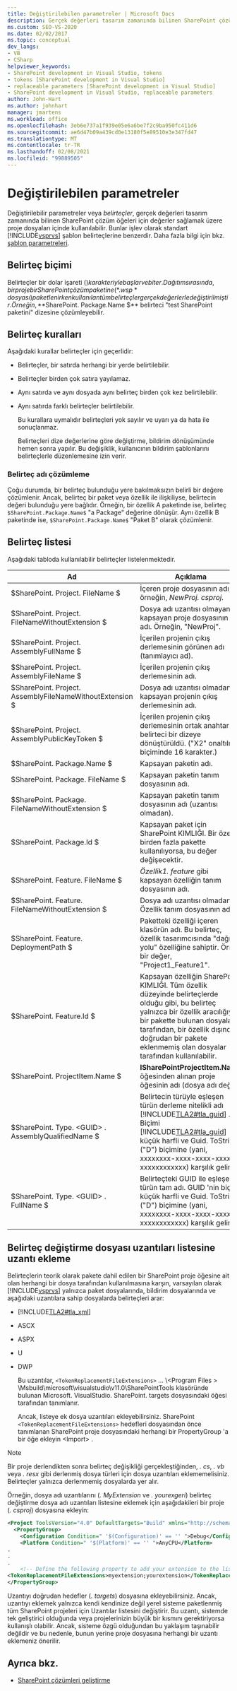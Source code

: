 ```yaml
---
title: Değiştirilebilen parametreler | Microsoft Docs
description: Gerçek değerleri tasarım zamanında bilinen SharePoint çözüm öğeleri için proje dosyaları içindeki değerleri belirten değiştirilebilir parametreleri (belirteçler) gözden geçirin.
ms.custom: SEO-VS-2020
ms.date: 02/02/2017
ms.topic: conceptual
dev_langs:
- VB
- CSharp
helpviewer_keywords:
- SharePoint development in Visual Studio, tokens
- tokens [SharePoint development in Visual Studio]
- replaceable parameters [SharePoint development in Visual Studio]
- SharePoint development in Visual Studio, replaceable parameters
author: John-Hart
ms.author: johnhart
manager: jmartens
ms.workload: office
ms.openlocfilehash: 3eb6e737a1f939e05e6a6be7f2c9ba950fc411d6
ms.sourcegitcommit: ae6d47b09a439cd0e13180f5e89510e3e347fd47
ms.translationtype: MT
ms.contentlocale: tr-TR
ms.lasthandoff: 02/08/2021
ms.locfileid: "99889505"
---
```

# <a name="replaceable-parameters"></a>Değiştirilebilen parametreler
  Değiştirilebilir parametreler veya *belirteçler*, gerçek değerleri tasarım zamanında bilinen SharePoint çözüm öğeleri için değerler sağlamak üzere proje dosyaları içinde kullanılabilir. Bunlar işlev olarak standart [!INCLUDE[vsprvs](../sharepoint/includes/vsprvs-md.md)] şablon belirteçlerine benzerdir. Daha fazla bilgi için bkz. [şablon parametreleri](../ide/template-parameters.md).

## <a name="token-format"></a>Belirteç biçimi
 Belirteçler bir dolar işareti ($) karakteriyle başlar ve biter. Dağıtım sırasında, bir proje bir SharePoint çözüm paketine (*. wsp* dosyası) paketlenirken kullanılan tüm belirteçler gerçek değerlerle değiştirilmiştir. Örneğin, **$SharePoint. Package.Name $** belirteci "test SharePoint paketini" dizesine çözümleyebilir.

## <a name="token-rules"></a>Belirteç kuralları
 Aşağıdaki kurallar belirteçler için geçerlidir:

- Belirteçler, bir satırda herhangi bir yerde belirtilebilir.

- Belirteçler birden çok satıra yayılamaz.

- Aynı satırda ve aynı dosyada aynı belirteç birden çok kez belirtilebilir.

- Aynı satırda farklı belirteçler belirtilebilir.

  Bu kurallara uymalıdır belirteçleri yok sayılır ve uyarı ya da hata ile sonuçlanmaz.

  Belirteçleri dize değerlerine göre değiştirme, bildirim dönüşümünde hemen sonra yapılır. Bu değişiklik, kullanıcının bildirim şablonlarını belirteçlerle düzenlemesine izin verir.

### <a name="token-name-resolution"></a>Belirteç adı çözümleme
 Çoğu durumda, bir belirteç bulunduğu yere bakılmaksızın belirli bir değere çözümlenir. Ancak, belirteç bir paket veya özellik ile ilişkiliyse, belirtecin değeri bulunduğu yere bağlıdır. Örneğin, bir özellik A paketinde ise, belirteç `$SharePoint.Package.Name$` "a Package" değerine dönüşür. Aynı özellik B paketinde ise, `$SharePoint.Package.Name$` "Paket B" olarak çözümlenir.

## <a name="tokens-list"></a>Belirteç listesi
 Aşağıdaki tabloda kullanılabilir belirteçler listelenmektedir.

|Ad|Açıklama|
|----------|-----------------|
|$SharePoint. Project. FileName $|İçeren proje dosyasının adı, örneğin, *NewProj. csproj*.|
|$SharePoint. Project. FileNameWithoutExtension $|Dosya adı uzantısı olmayan kapsayan proje dosyasının adı. Örneğin, "NewProj".|
|$SharePoint. Project. AssemblyFullName $|İçerilen projenin çıkış derlemesinin görünen adı (tanımlayıcı ad).|
|$SharePoint. Project. AssemblyFileName $|İçerilen projenin çıkış derlemesinin adı.|
|$SharePoint. Project. AssemblyFileNameWithoutExtension $|Dosya adı uzantısı olmadan, kapsayan projenin çıkış derlemesinin adı.|
|$SharePoint. Project. AssemblyPublicKeyToken $|İçerilen projenin çıkış derlemesinin ortak anahtar belirteci bir dizeye dönüştürüldü. ("X2" onaltılık biçiminde 16 karakter.)|
|$SharePoint. Package.Name $|Kapsayan paketin adı.|
|$SharePoint. Package. FileName $|Kapsayan paketin tanım dosyasının adı.|
|$SharePoint. Package. FileNameWithoutExtension $|Kapsayan paketin tanım dosyasının adı (uzantısı olmadan).|
|$SharePoint. Package.Id $|Kapsayan paket için SharePoint KIMLIĞI. Bir özellik birden fazla pakette kullanılıyorsa, bu değer değişecektir.|
|$SharePoint. Feature. FileName $|*Özellik1. feature* gibi kapsayan özelliğin tanım dosyasının adı.|
|$SharePoint. Feature. FileNameWithoutExtension $|Dosya adı uzantısı olmadan Özellik tanım dosyasının adı.|
|$SharePoint. Feature. DeploymentPath $|Paketteki özelliği içeren klasörün adı. Bu belirteç, özellik tasarımcısında "dağıtım yolu" özelliğine sahiptir. Örnek bir değer, "Project1_Feature1".|
|$SharePoint. Feature.Id $|Kapsayan özelliğin SharePoint KIMLIĞI. Tüm özellik düzeyinde belirteçlerde olduğu gibi, bu belirteç yalnızca bir özellik aracılığıyla bir pakette bulunan dosyalar tarafından, bir özellik dışında doğrudan bir pakete eklenmemiş olan dosyalar tarafından kullanılabilir.|
|$SharePoint. ProjectItem.Name $|**ISharePointProjectItem.Name** öğesinden alınan proje öğesinin adı (dosya adı değil).|
|$SharePoint. Type. \<GUID> . AssemblyQualifiedName $|Belirtecin türüyle eşleşen türün derleme nitelikli adı [!INCLUDE[TLA2#tla_guid](../sharepoint/includes/tla2sharptla-guid-md.md)] . Biçimi [!INCLUDE[TLA2#tla_guid](../sharepoint/includes/tla2sharptla-guid-md.md)] küçük harfli ve Guid. ToString ("D") biçimine (yani, xxxxxxxx-xxxx-xxxx-xxxx-xxxxxxxxxxxx) karşılık gelir.|
|$SharePoint. Type. \<GUID> . FullName $|Belirteçteki GUID ile eşleşen türün tam adı. GUID 'nin biçimi küçük harfli ve Guid. ToString ("D") biçimine (yani, xxxxxxxx-xxxx-xxxx-xxxx-xxxxxxxxxxxx) karşılık gelir.|

## <a name="add-extensions-to-the-token-replacement-file-extensions-list"></a>Belirteç değiştirme dosyası uzantıları listesine uzantı ekleme
 Belirteçlerin teorik olarak pakete dahil edilen bir SharePoint proje öğesine ait olan herhangi bir dosya tarafından kullanılmasına karşın, varsayılan olarak [!INCLUDE[vsprvs](../sharepoint/includes/vsprvs-md.md)] yalnızca paket dosyalarında, bildirim dosyalarında ve aşağıdaki uzantılara sahip dosyalarda belirteçleri arar:

- [!INCLUDE[TLA2#tla_xml](../sharepoint/includes/tla2sharptla-xml-md.md)]

- ASCX

- ASPX

- U

- DWP

  Bu uzantılar, `<TokenReplacementFileExtensions>` ... \\<Program Files \> \Msbuild\microsoft\visualstudio\v11.0\SharePointTools klasöründe bulunan Microsoft. VisualStudio. SharePoint. targets dosyasındaki öğesi tarafından tanımlanır.

  Ancak, listeye ek dosya uzantıları ekleyebilirsiniz. SharePoint `<TokenReplacementFileExtensions>` hedefleri dosyasından önce tanımlanan SharePoint proje dosyasındaki herhangi bir PropertyGroup 'a bir öğe ekleyin \<Import> .

> [!NOTE]
> Bir proje derlendikten sonra belirteç değişikliği gerçekleştiğinden, *. cs*, *. vb* veya *. resx* gibi derlenmiş dosya türleri için dosya uzantıları eklememelisiniz. Belirteçler yalnızca derlenmemiş dosyalarda yer alır.

 Örneğin, dosya adı uzantılarını (*. MyExtension* ve *. yourexgeri*) belirteç değiştirme dosya adı uzantıları listesine eklemek için aşağıdakileri bir proje (*. csproj*) dosyasına ekleyin:

```xml
<Project ToolsVersion="4.0" DefaultTargets="Build" xmlns="http://schemas.microsoft.com/developer/msbuild/2003">
  <PropertyGroup>
    <Configuration Condition=" '$(Configuration)' == '' ">Debug</Configuration>
    <Platform Condition=" '$(Platform)' == '' ">AnyCPU</Platform>
.
.
.
    <!-- Define the following property to add your extension to the list of token replacement file extensions.  -->
<TokenReplacementFileExtensions>myextension;yourextension</TokenReplacementFileExtensions>
</PropertyGroup>
```

 Uzantıyı doğrudan hedefler (*. targets*) dosyasına ekleyebilirsiniz. Ancak, uzantıyı eklemek yalnızca kendi kendinize değil yerel sisteme paketlenmiş tüm SharePoint projeleri için Uzantılar listesini değiştirir. Bu uzantı, sistemde tek geliştirici olduğunda veya projelerinizin büyük bir kısmını gerektiriyorsa kullanışlı olabilir. Ancak, sisteme özgü olduğundan bu yaklaşım taşınabilir değildir ve bu nedenle, bunun yerine proje dosyasına herhangi bir uzantı eklemeniz önerilir.

## <a name="see-also"></a>Ayrıca bkz.
- [SharePoint çözümleri geliştirme](../sharepoint/developing-sharepoint-solutions.md)
